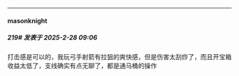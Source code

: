 ﻿
*****

####  masonknight  
##### 219#       发表于 2025-2-28 09:06

打击感是可以的，我玩弓手射箭有拉狙的爽快感，但是伤害太刮痧了，而且开宝箱收益太低了，支线确实有点无聊了，都是通马桶的操作

